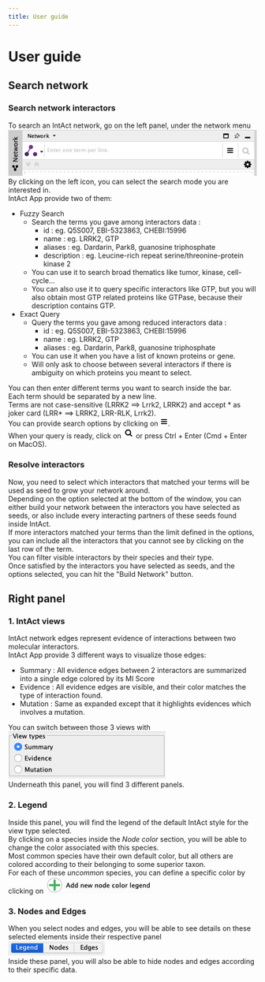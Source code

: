 ```yaml
---
title: User guide
---
```

# User guide

## Search network
### Search network interactors
To search an IntAct network, go on the left panel, under the network menu  
![Query screenshot](docs/screenshots/QueryScreenShot.png)  
By clicking on the left icon, you can select the search mode you are interested in.  
IntAct App provide two of them:
- Fuzzy Search
    - Search the terms you gave among interactors data :
        - id : eg. Q5S007, EBI-5323863, CHEBI:15996
        - name : eg. LRRK2, GTP
        - aliases : eg. Dardarin, Park8, guanosine triphosphate
        - description : eg. Leucine-rich repeat serine/threonine-protein kinase 2  
    - You can use it to search broad thematics like tumor, kinase, cell-cycle... 
    - You can also use it to query specific interactors like GTP, but you will also obtain most GTP related proteins 
    like GTPase, because their description contains GTP.  
- Exact Query
    - Query the terms you gave among reduced interactors data :
        - id : eg. Q5S007, EBI-5323863, CHEBI:15996
        - name : eg. LRRK2, GTP
        - aliases : eg. Dardarin, Park8, guanosine triphosphate
    - You can use it when you have a list of known proteins or gene. 
    - Will only ask to choose between several interactors if there is ambiguity on which proteins you meant to select.


You can then enter different terms you want to search inside the bar.  
Each term should be separated by a new line.  
Terms are not case-sensitive (LRRK2 ==> Lrrk2, LRRK2) and accept * as joker card (LRR* ==> LRRK2, LRR-RLK, Lrrk2).  
You can provide search options by clicking on ![the burger button](screenshots/OptionButton.png).  
When your query is ready, click on ![the loop button](screenshots/SearchButton.png) or press Ctrl + Enter (Cmd + Enter on MacOS).

### Resolve interactors
Now, you need to select which interactors that matched your terms will be used as seed to grow your network around.  
Depending on the option selected at the bottom of the window, you can either build your network 
between the interactors you have selected as seeds, or also include every interacting partners of these seeds 
found inside IntAct.  
If more interactors matched your terms than the limit defined in the options, you can include 
all the interactors that you cannot see by clicking on the last row of the term.  
You can filter visible interactors by their species and their type.  
Once satisfied by the interactors you have selected as seeds, and the options selected, you can hit the "Build Network" button.


## Right panel
### 1. IntAct views
IntAct network edges represent evidence of interactions between two molecular interactors.  
IntAct App provide 3 different ways to visualize those edges:
- Summary : All evidence edges between 2 interactors are summarized into a single edge colored by its MI Score
- Evidence : All evidence edges are visible, and their color matches the type of interaction found.
- Mutation : Same as expanded except that it highlights evidences which involves a mutation.

You can switch between those 3 views with   
![the "View types" panel](screenshots/ViewType.png)  
Underneath this panel, you will find 3 different panels.
### 2. Legend
Inside this panel, you will find the legend of the default IntAct style for the view type selected.  
By clicking on a species inside the _Node color_ section, you will be able to change the color associated with this species.  
Most common species have their own default color, but all others are colored according to their belonging to some superior taxon.  
For each of these _uncommon_ species, you can define a specific color by clicking on ![Add new node color legend](screenshots/AddColor.png)
### 3. Nodes and Edges
When you select nodes and edges, you will be able to see details on these selected elements inside their respective panel
![](screenshots/LegendNodesEdges.png)  
Inside these panel, you will also be able to hide nodes and edges according to their specific data.